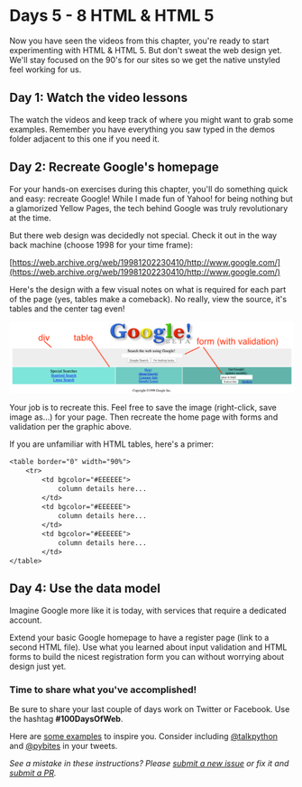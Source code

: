 # Days 5 - 8 HTML & HTML 5

Now you have seen the videos from this chapter, you're ready to start experimenting with HTML & HTML 5. But don't sweat the web design yet. We'll stay focused on the 90's for our sites so we get the native unstyled feel working for us.

## Day 1: Watch the video lessons

The watch the videos and keep track of where you might want to grab some examples. Remember you have everything you saw typed in the demos folder adjacent to this one if you need it.

## Day 2: Recreate Google's homepage

For your hands-on exercises during this chapter, you'll do something quick and easy: recreate Google! While I made fun of Yahoo! for being nothing but a glamorized Yellow Pages, the tech behind Google was truly revolutionary at the time.

But there web design was decidedly not special. Check it out in the way back machine (choose 1998 for your time frame):

[https://web.archive.org/web/19981202230410/http://www.google.com/](https://web.archive.org/web/19981202230410/http://www.google.com/)

Here's the design with a few visual notes on what is required for each part of the page (yes, tables make a comeback). No really, view the source, it's tables and the center tag even!

![](./google-1998-marked-up.png)

Your job is to recreate this. Feel free to save the image (right-click, save image as...) for your page. Then recreate the home page with forms and validation per the graphic above.

If you are unfamiliar with HTML tables, here's a primer:

```
<table border="0" width="90%">
	<tr>
		<td bgcolor="#EEEEEE">
		    column details here...
		</td>
        <td bgcolor="#EEEEEE">
	        column details here...
        </td>
		<td bgcolor="#EEEEEE">
		    column details here...
		</td>
</table>
```


## Day 4: Use the data model

Imagine Google more like it is today, with services that require a dedicated account. 

Extend your basic Google homepage to have a register page (link to a second HTML file). Use what you learned about input validation and HTML forms to build the nicest registration form you can without worrying about design just yet.

### Time to share what you've accomplished!

Be sure to share your last couple of days work on Twitter or Facebook. Use the hashtag **#100DaysOfWeb**. 

Here are [some examples](https://twitter.com/search?q=%23100DaysOfCode) to inspire you. Consider including [@talkpython](https://twitter.com/talkpython) and [@pybites](https://twitter.com/pybites) in your tweets.

*See a mistake in these instructions? Please [submit a new issue](https://github.com/talkpython/100daysofweb-with-python-course/issues) or fix it and [submit a PR](https://github.com/talkpython/100daysofweb-with-python-course/pulls).*


